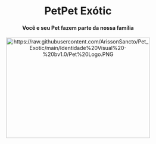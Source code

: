 <div align="center">
<h1>PetPet Exótic</h1>
<h4>Você e seu Pet fazem parte da nossa família</h4>
<img src="https://raw.githubusercontent.com/ArissonSancto/Pet_Exotic/main/Identidade%20Visual%20-%20bv1.0/Pet%20Logo.PNG" alt="https://raw.githubusercontent.com/ArissonSancto/Pet_Exotic/main/Identidade%20Visual%20-%20bv1.0/Pet%20Logo.PNG" class="shrinkToFit transparent" width="386" height="270">

</div>

